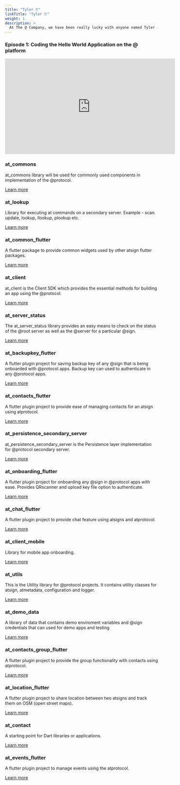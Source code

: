 ```yaml
---
title: "Tyler ⏰"
linkTitle: "Tyler ⏰"
weight: 1
description: >
  At The @ Company, we have been really lucky with anyone named Tyler - [Tyler Trott](https://www.linkedin.com/in/tyler-t-b307b0107/) and [Tyler McNierney](https://www.linkedin.com/in/tyler-mcnierney/) are two of our awesome student ambassadors and techonology consultants who have made the company a better place besides making great tutorials about the @platform.
---
```



### Episode 1: Coding the Hello World Application on the @ platform 

<div id="CenterPNG">
   <iframe width="560" height="315" src="https://www.youtube.com/embed/4VZKuLiHsbU" title="YouTube video player" frameborder="0" allow="accelerometer; autoplay; clipboard-write; encrypted-media; gyroscope; picture-in-picture" allowfullscreen></iframe>
</iframe>
  </div>



### at_commons

at_commons library will be used for commonly used components in implementation of the @protocol.

[Learn more](https://pub.dev/packages/at_commons)

### at_lookup
Library for executing at commands on a secondary server. Example - scan. update, lookup, llookup, plookup etc.

[Learn more](https://pub.dev/packages/at_lookup)

### at_common_flutter

A flutter package to provide common widgets used by other atsign flutter packages.

[Learn more](https://pub.dev/packages/at_common_flutter)

### at_client
at_client is the Client SDK which provides the essential methods for building an app using the @protocol.

[Learn more](https://pub.dev/packages/at_client)

### at_server_status

The at_server_status library provides an easy means to check on the status of the @root server as well as the @server for a particular @sign.

[Learn more](https://pub.dev/packages/at_pserver_status)

### at_backupkey_flutter
A flutter plugin project for saving backup key of any @sign that is being onboarded with @protocol apps. Backup key can used to authenticate in any @protocol apps.

[Learn more](https://pub.dev/packages/at_backupkey_flutter)

### at_contacts_flutter

A flutter plugin project to provide ease of managing contacts for an atsign using atprotocol.

[Learn more](https://pub.dev/packages/at_contacts_flutter)

### at_persistence_secondary_server

at_persistence_secondary_server is the Persistence layer implementation for @protocol secondary server.

[Learn more](https://pub.dev/packages/at_persistence_secondary_server)

### at_onboarding_flutter

A flutter plugin project for onboarding any @sign in @protocol apps with ease. Provides QRscanner and upload key file option to authenticate.

[Learn more](https://pub.dev/packages/at_onboarding_flutter)

### at_chat_flutter

A flutter plugin project to provide chat feature using atsigns and atprotocol.

[Learn more](https://pub.dev/packages/at_chat_flutter)

### at_client_mobile

Library for mobile app onboarding.

[Learn more](https://pub.dev/packages/at_client_mobile)

### at_utils

This is the Utility library for @protocol projects. It contains utility classes for atsign, atmetadata, configuration and logger.

[Learn more](https://pub.dev/packages/at_utils)

### at_demo_data

A library of data that contains demo enviroment variables and @sign credentials that can used for demo apps and testing

[Learn more](https://pub.dev/packages/at_demo_data)

### at_contacts_group_flutter

A flutter plugin project to provide the group functionality with contacts using atprotocol.

[Learn more](https://pub.dev/packages/at_contacts_group_flutter)

### at_location_flutter

A flutter plugin project to share location between two atsigns and track them on OSM (open street maps).

[Learn more](https://pub.dev/packages/at_location_flutter)

### at_contact

A starting point for Dart libraries or applications.

[Learn more](https://pub.dev/packages/at_contact)

### at_events_flutter

A flutter plugin project to manage events using the atprotocol.

[Learn more](https://pub.dev/packages/at_events_flutter)